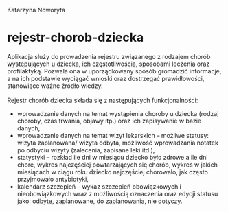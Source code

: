Katarzyna Noworyta
# rejestr-chorob-dziecka

Aplikacja służy do prowadzenia rejestru związanego z rodzajem chorób występujących u dziecka, ich częstotliwością, sposobami leczenia oraz profilaktyką. Pozwala ona w uporządkowany sposób gromadzić informacje, a na ich podstawie wyciągać wnioski oraz dostrzegać prawidłowości, stanowiące ważne źródło wiedzy.<br /><br />
Rejestr chorób dziecka składa się z następujących funkcjonalności:
- wprowadzanie danych na temat wystąpienia choroby u dziecka (rodzaj choroby, czas trwania, objawy itp.) oraz ich zapisywanie w bazie danych, 
- wprowadzanie danych na temat wizyt lekarskich – możliwe statusy: wizyta zaplanowana/ wizyta odbyta, możliwość wprowadzania notatek po odbyciu wizyty (zalecenia, zapisane leki itd.), 
- statystyki – rozkład ile dni w miesiącu dziecko było zdrowe a ile dni chore, wykres najczęściej powtarzających się chorób, wykres w jakich miesiącach w ciągu roku dziecko najczęściej chorowało, jak często przyjmowało antybiotyki,
- kalendarz szczepień – wykaz szczepień obowiązkowych i nieobowiązkowych wraz z możliwością oznaczenia oraz edycji statusu jako: odbyte, zaplanowane, do zaplanowania, nie dotyczy. 
